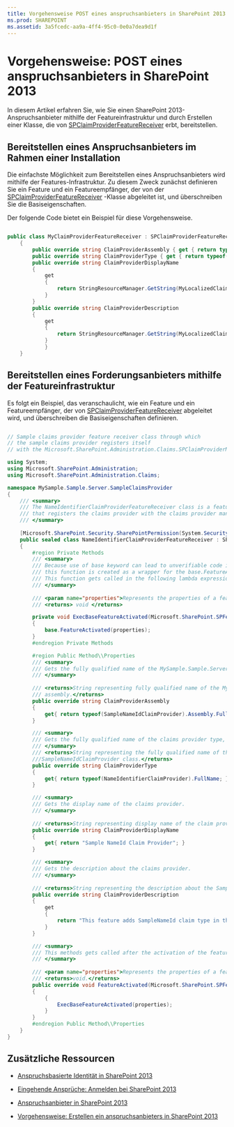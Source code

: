 ```yaml
---
title: Vorgehensweise POST eines anspruchsanbieters in SharePoint 2013
ms.prod: SHAREPOINT
ms.assetid: 3a5fcedc-aa9a-4ff4-95c0-0e0a7dea9d1f
---
```



# Vorgehensweise: POST eines anspruchsanbieters in SharePoint 2013
In diesem Artikel erfahren Sie, wie Sie einen SharePoint 2013-Anspruchsanbieter mithilfe der Featureinfrastruktur und durch Erstellen einer Klasse, die von  [SPClaimProviderFeatureReceiver](https://msdn.microsoft.com/library/Microsoft.SharePoint.Administration.Claims.SPClaimProviderFeatureReceiver.aspx) erbt, bereitstellen.
## Bereitstellen eines Anspruchsanbieters im Rahmen einer Installation
<a name="SP15_HowToDeployClaimsProvider_DeployingClaimsSetup"> </a>

Die einfachste Möglichkeit zum Bereitstellen eines Anspruchsanbieters wird mithilfe der Features-Infrastruktur. Zu diesem Zweck zunächst definieren Sie ein Feature und ein Featureempfänger, der von der  [SPClaimProviderFeatureReceiver](https://msdn.microsoft.com/library/Microsoft.SharePoint.Administration.Claims.SPClaimProviderFeatureReceiver.aspx) -Klasse abgeleitet ist, und überschreiben Sie die Basiseigenschaften.
  
    
    
Der folgende Code bietet ein Beispiel für diese Vorgehensweise.
  
    
    



```cs

public class MyClaimProviderFeatureReceiver : SPClaimProviderFeatureReceiver
    {
        public override string ClaimProviderAssembly { get { return typeof(MyClaimProvider).Assembly.FullName; } }
        public override string ClaimProviderType { get { return typeof(MyClaimProvider).FullName; } }
        public override string ClaimProviderDisplayName
        {
            get
            {
                return StringResourceManager.GetString(MyLocalizedClaimProviderName);
            }
        }
        public override string ClaimProviderDescription
        {
            get
            {
                return StringResourceManager.GetString(MyLocalizedClaimProviderDescription);
            }
            }
    }
```


## Bereitstellen eines Forderungsanbieters mithilfe der Featureinfrastruktur
<a name="SP15_HowToDeployClaimsProvider_DeployingClaimsFeature"> </a>

Es folgt ein Beispiel, das veranschaulicht, wie ein Feature und ein Featureempfänger, der von  [SPClaimProviderFeatureReceiver](https://msdn.microsoft.com/library/Microsoft.SharePoint.Administration.Claims.SPClaimProviderFeatureReceiver.aspx) abgeleitet wird, und überschreiben die Basiseigenschaften definieren.
  
    
    

```cs

// Sample claims provider feature receiver class through which
// the sample claims provider registers itself 
// with the Microsoft.SharePoint.Administration.Claims.SPClaimProviderManager class.

using System;
using Microsoft.SharePoint.Administration;
using Microsoft.SharePoint.Administration.Claims;

namespace MySample.Sample.Server.SampleClaimsProvider
{
    /// <summary>
    /// The NameIdentifierClaimProviderFeatureReceiver class is a feature receiver class
    /// that registers the claims provider with the claims provider manager.
    /// </summary>
    
    [Microsoft.SharePoint.Security.SharePointPermission(System.Security.Permissions.SecurityAction.Demand, ObjectModel = true)]
    public sealed class NameIdentifierClaimProviderFeatureReceiver : SPClaimProviderFeatureReceiver
    {
        #region Private Methods
        /// <summary>
        /// Because use of base keyword can lead to unverifiable code inside a lambda expression, 
        /// this function is created as a wrapper for the base.FeatureActivated function.
        /// This function gets called in the following lambda expression.
        /// </summary>
        
        /// <param name="properties">Represents the properties of a feature activation.</param>
        /// <returns> void </returns>

        private void ExecBaseFeatureActivated(Microsoft.SharePoint.SPFeatureReceiverProperties properties)
        {
            base.FeatureActivated(properties);
        }
        #endregion Private Methods

        #region Public Method\\Properties
        /// <summary>
        /// Gets the fully qualified name of the MySample.Sample.Server.SampleClaimsProvider assembly.
        /// </summary>
        
        /// <returns>String representing fully qualified name of the MySample.Sample.Server.SampleClaimsProvider
        /// assembly.</returns>
        public override string ClaimProviderAssembly
        {
            get{ return typeof(SampleNameIdClaimProvider).Assembly.FullName; }
        }

        /// <summary>
        /// Gets the fully qualified name of the claims provider type, including the namespace of the type. 
        /// </summary>
        /// <returns>String representing the fully qualified name of the 
        ///SampleNameIdClaimProvider class.</returns>
        public override string ClaimProviderType
        {
            get{ return typeof(NameIdentifierClaimProvider).FullName; }
        }

        /// <summary>
        /// Gets the display name of the claims provider.
        /// </summary>
        
        /// <returns>String representing display name of the claim provider.</returns>
        public override string ClaimProviderDisplayName
        {
            get{ return "Sample NameId Claim Provider"; }
        }

        /// <summary>
        /// Gets the description about the claims provider. 
        /// </summary>
        
        /// <returns>String representing the description about the SampleClaimProvider.</returns>
        public override string ClaimProviderDescription
        {
            get
            {
                return "This feature adds SampleNameId claim type in the SAML token created by the STS.";
            }
        }

        /// <summary>
        /// This methods gets called after the activation of the feature.
        /// </summary>
        
        /// <param name="properties">Represents the properties of a feature activation<./param>
        /// <returns>void.</returns>
        public override void FeatureActivated(Microsoft.SharePoint.SPFeatureReceiverProperties properties)
        {     
            {
                ExecBaseFeatureActivated(properties);
            }            
        }
        #endregion Public Method\\Properties
    }
}

```


## Zusätzliche Ressourcen
<a name="SP15_HowToDeployClaimsProvider_AdditionalResources"> </a>


-  [Anspruchsbasierte Identität in SharePoint 2013](claims-based-identity-in-sharepoint-2013.md)
    
  
-  [Eingehende Ansprüche: Anmelden bei SharePoint 2013](incoming-claims-signing-into-sharepoint-2013.md)
    
  
-  [Anspruchsanbieter in SharePoint 2013](claims-provider-in-sharepoint-2013.md)
    
  
-  [Vorgehensweise: Erstellen ein anspruchsanbieters in SharePoint 2013](how-to-create-a-claims-provider-in-sharepoint-2013.md)
    
  

